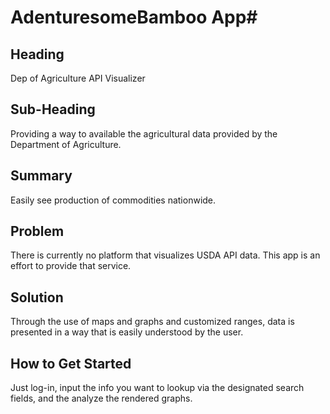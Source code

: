 # AdenturesomeBamboo App#
 
## Heading ##
Dep of Agriculture API Visualizer

## Sub-Heading ##
Providing a way to available the agricultural data provided by the Department of Agriculture. 

## Summary ##

Easily see production of commodities nationwide.

## Problem ##

There is currently no platform that visualizes USDA API data. This app is an effort to provide that service.

## Solution ##

Through the use of maps and graphs and customized ranges, data is presented in a way that is easily understood by the user.  

## How to Get Started ##

Just log-in, input the info you want to lookup via the designated search fields, and the analyze the rendered graphs. 
